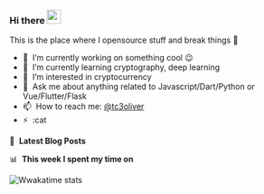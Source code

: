 ### Hi there <a href="https://17coding.online/"><img src="https://media.giphy.com/media/hvRJCLFzcasrR4ia7z/giphy.gif" width="25px"></a>
This is the place where I opensource stuff and break things :rofl:

- 🔭 &nbsp;I’m currently working on something cool :wink:
- 🌱 &nbsp;I’m currently learning cryptography, deep learning
- 👀 &nbsp;I’m interested in cryptocurrency
- 💬 &nbsp;Ask me about anything related to Javascript/Dart/Python or Vue/Flutter/Flask
- 📫 &nbsp;How to reach me: [@tc3oliver](https://twitter.com/Tc3Oliver)
- ⚡ &nbsp;:cat

📕 &nbsp;**Latest Blog Posts**
<!-- BLOG-POST-LIST:START -->
<!-- BLOG-POST-LIST:END -->



📊 &nbsp;**This week I spent my time on**


![Wwakatime stats](https://github-readme-stats-taupe-two.vercel.app/api/wakatime?username=tc3oliver&hide_title=true&hide_border=true&langs_count=5&bg_color=00000000&text_color=777)

